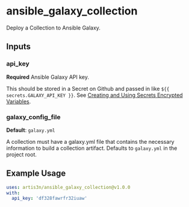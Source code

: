 # ansible_galaxy_collection

Deploy a Collection to Ansible Galaxy.

## Inputs

### api_key

**Required** Ansible Galaxy API key.

This should be stored in a Secret on Github and passed in like `${{ secrets.GALAXY_API_KEY }}`. See [Creating and Using Secrets Encrypted Variables](https://help.github.com/en/github/automating-your-workflow-with-github-actions/virtual-environments-for-github-actions#creating-and-using-secrets-encrypted-variables).

### galaxy_config_file

**Default**: `galaxy.yml`

A collection must have a galaxy.yml file that contains the necessary information to build a collection artifact. Defaults to `galaxy.yml` in the project root.

## Example Usage

```yaml
uses: artis3n/ansible_galaxy_collection@v1.0.0
with:
  api_key: 'df328fawrfr32iuaw'
```
